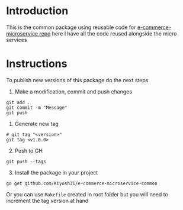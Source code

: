 # Introduction

This is the common package using reusable code for [e-commerce-microservice repo](https://github.com/Kiyosh31/e-commerce-microservice)
here I have all the code reused alongside the micro services

# Instructions

To publish new versions of this package do the next steps

1. Make a modification, commit and push changes

```console
git add .
git commit -m "Message"
git push
```

1. Generate new tag

```console
# git tag "<version>"
git tag <v1.0.0>
```

2. Push to GH

```console
git push --tags
```

3. Install the package in your project

```console
go get github.com/Kiyosh31/e-commerce-microservice-common
```

Or you can use `Makefile` created in root folder but you will need to increment the tag version at hand
